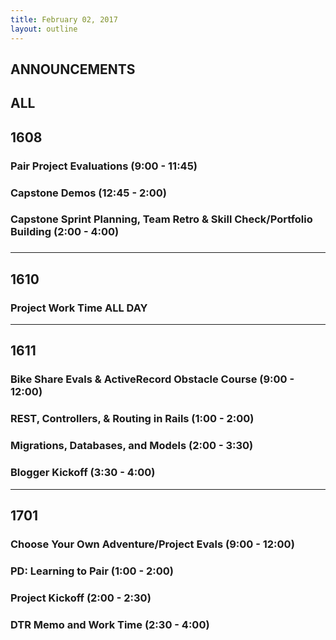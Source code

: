 ```yaml
---
title: February 02, 2017
layout: outline
---
```


## ANNOUNCEMENTS

## ALL

## 1608

### Pair Project Evaluations (9:00 - 11:45)

### Capstone Demos (12:45 - 2:00)

### Capstone Sprint Planning, Team Retro & Skill Check/Portfolio Building (2:00 - 4:00)

###

***

## 1610

### Project Work Time ALL DAY

***

## 1611

### Bike Share Evals & ActiveRecord Obstacle Course (9:00 - 12:00)

### REST, Controllers, & Routing in Rails (1:00 - 2:00)

### Migrations, Databases, and Models (2:00 - 3:30)

### Blogger Kickoff (3:30 - 4:00)

***

## 1701

### Choose Your Own Adventure/Project Evals (9:00 - 12:00)

### PD: Learning to Pair (1:00 - 2:00)

### Project Kickoff (2:00 - 2:30)

### DTR Memo and Work Time (2:30 - 4:00)
